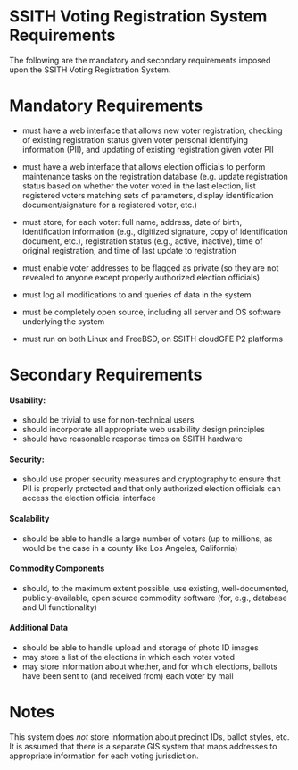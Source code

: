 SSITH Voting Registration System Requirements
===

The following are the mandatory and secondary requirements imposed upon
the SSITH Voting Registration System.

Mandatory Requirements
==

* must have a web interface that allows new voter registration, checking
of existing registration status given voter personal identifying
information (PII), and updating of existing registration given voter
PII

* must have a web interface that allows election officials to perform
maintenance tasks on the registration database (e.g. update registration
status based on whether the voter voted in the last election, list
registered voters matching sets of parameters, display identification
document/signature for a registered voter, etc.)

* must store, for each voter: full name, address, date of birth,
identification information (e.g., digitized signature, copy of
identification document, etc.), registration status (e.g., active,
inactive), time of original registration, and time of last update to
registration

* must enable voter addresses to be flagged as private (so they are not
revealed to anyone except properly authorized election officials)

* must log all modifications to and queries of data in the system

* must be completely open source, including all server and OS software
underlying the system

* must run on both Linux and FreeBSD, on SSITH cloudGFE P2 platforms

Secondary Requirements
==

#### Usability:

* should be trivial to use for non-technical users
* should incorporate all appropriate web usablility design principles
* should have reasonable response times on SSITH hardware

#### Security:

* should use proper security measures and cryptography to ensure that
PII is properly protected and that only authorized election officials
can access the election official interface

#### Scalability

* should be able to handle a large number of voters (up to millions, as
would be the case in a county like Los Angeles, California)

#### Commodity Components

* should, to the maximum extent possible, use existing, well-documented,
publicly-available, open source commodity software (for, e.g., database
and UI functionality)

#### Additional Data

* should be able to handle upload and storage of photo ID images
* may store a list of the elections in which each voter voted
* may store information about whether, and for which elections, ballots
have been sent to (and received from) each voter by mail

Notes
==

This system does _not_ store information about precinct IDs, ballot
styles, etc. It is assumed that there is a separate GIS system that maps
addresses to appropriate information for each voting jurisdiction.

